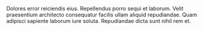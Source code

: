 Dolores error reiciendis eius. Repellendus porro sequi et laborum. Velit praesentium architecto consequatur facilis ullam aliquid repudiandae. Quam adipisci sapiente laborum iure soluta. Repudiandae dicta sunt nihil rem et.